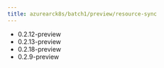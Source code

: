 ```yaml
---
title: azurearck8s/batch1/preview/resource-sync
---
```

- 0.2.12-preview
- 0.2.13-preview
- 0.2.18-preview
- 0.2.9-preview
